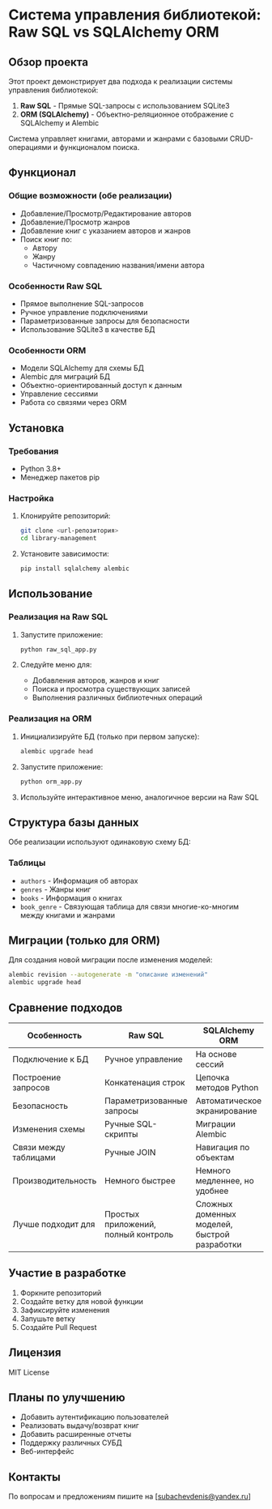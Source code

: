 # Система управления библиотекой: Raw SQL vs SQLAlchemy ORM

## Обзор проекта

Этот проект демонстрирует два подхода к реализации системы управления библиотекой:
1. **Raw SQL** - Прямые SQL-запросы с использованием SQLite3
2. **ORM (SQLAlchemy)** - Объектно-реляционное отображение с SQLAlchemy и Alembic

Система управляет книгами, авторами и жанрами с базовыми CRUD-операциями и функционалом поиска.

## Функционал

### Общие возможности (обе реализации)
- Добавление/Просмотр/Редактирование авторов
- Добавление/Просмотр жанров
- Добавление книг с указанием авторов и жанров
- Поиск книг по:
  - Автору
  - Жанру
  - Частичному совпадению названия/имени автора

### Особенности Raw SQL
- Прямое выполнение SQL-запросов
- Ручное управление подключениями
- Параметризованные запросы для безопасности
- Использование SQLite3 в качестве БД

### Особенности ORM
- Модели SQLAlchemy для схемы БД
- Alembic для миграций БД
- Объектно-ориентированный доступ к данным
- Управление сессиями
- Работа со связями через ORM

## Установка

### Требования
- Python 3.8+
- Менеджер пакетов pip

### Настройка

1. Клонируйте репозиторий:
   ```bash
   git clone <url-репозитория>
   cd library-management
   ```

2. Установите зависимости:
   ```bash
   pip install sqlalchemy alembic
   ```

## Использование

### Реализация на Raw SQL

1. Запустите приложение:
   ```bash
   python raw_sql_app.py
   ```

2. Следуйте меню для:
   - Добавления авторов, жанров и книг
   - Поиска и просмотра существующих записей
   - Выполнения различных библиотечных операций

### Реализация на ORM

1. Инициализируйте БД (только при первом запуске):
   ```bash
   alembic upgrade head
   ```

2. Запустите приложение:
   ```bash
   python orm_app.py
   ```

3. Используйте интерактивное меню, аналогичное версии на Raw SQL

## Структура базы данных

Обе реализации используют одинаковую схему БД:

### Таблицы
- `authors` - Информация об авторах
- `genres` - Жанры книг
- `books` - Информация о книгах
- `book_genre` - Связующая таблица для связи многие-ко-многим между книгами и жанрами

## Миграции (только для ORM)

Для создания новой миграции после изменения моделей:
```bash
alembic revision --autogenerate -m "описание изменений"
alembic upgrade head
```

## Сравнение подходов

| Особенность           | Raw SQL                          | SQLAlchemy ORM                   |
|-----------------------|----------------------------------|-----------------------------------|
| Подключение к БД      | Ручное управление               | На основе сессий                 |
| Построение запросов   | Конкатенация строк              | Цепочка методов Python           |
| Безопасность          | Параметризованные запросы       | Автоматическое экранирование     |
| Изменения схемы       | Ручные SQL-скрипты              | Миграции Alembic                 |
| Связи между таблицами | Ручные JOIN                     | Навигация по объектам            |
| Производительность    | Немного быстрее                 | Немного медленнее, но удобнее    |
| Лучше подходит для    | Простых приложений, полный контроль | Сложных доменных моделей, быстрой разработки |

## Участие в разработке

1. Форкните репозиторий
2. Создайте ветку для новой функции
3. Зафиксируйте изменения
4. Запушьте ветку
5. Создайте Pull Request

## Лицензия

MIT License

## Планы по улучшению

- Добавить аутентификацию пользователей
- Реализовать выдачу/возврат книг
- Добавить расширенные отчеты
- Поддержку различных СУБД
- Веб-интерфейс

## Контакты

По вопросам и предложениям пишите на [subachevdenis@yandex.ru]
